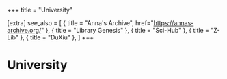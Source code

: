 +++
title = "University"

[extra]
see_also = [
  { title = "Anna's Archive", href="https://annas-archive.org/" },
  { title = "Library Genesis" },
  { title = "Sci-Hub" },
  { title = "Z-Lib" },
  { title = "DuXiu" },
]
+++

# University
